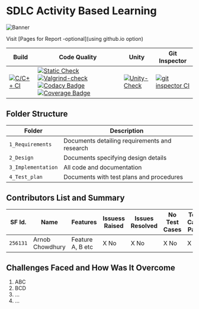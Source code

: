 # SDLC Activity Based Learning
![Banner](https://github.com/arc-arnob/LnT_Mini_Project/blob/main/1_Requirements/banner.png)

Visit [Pages for Report -optional](using github.io option)

Build | Code Quality | Unity | Git Inspector
|---------|------------|-----------|----------------
[![C/C++ CI](https://github.com/arc-arnob/LnT_Mini_Project/actions/workflows/c-cpp.yml/badge.svg)](https://github.com/arc-arnob/LnT_Mini_Project/actions/workflows/c-cpp.yml)|[![Static Check](https://github.com/arc-arnob/LnT_Mini_Project/actions/workflows/arc-cppcheck.yml/badge.svg)](https://github.com/arc-arnob/LnT_Mini_Project/actions/workflows/arc-cppcheck.yml) [![Valgrind-check](https://github.com/arc-arnob/LnT_Mini_Project/actions/workflows/arc-dynamic-code-quality.yml/badge.svg)](https://github.com/arc-arnob/LnT_Mini_Project/actions/workflows/arc-dynamic-code-quality.yml) [![Codacy Badge](https://app.codacy.com/project/badge/Grade/21c5cae1b5844158b9eb3d4c80125c89)](https://www.codacy.com/gh/arc-arnob/LnT_Mini_Project/dashboard?utm_source=github.com&amp;utm_medium=referral&amp;utm_content=arc-arnob/LnT_Mini_Project&amp;utm_campaign=Badge_Grade) [![Coverage Badge](https://img.shields.io/badge/coverage-98.71%25-blue)]()  | [![Unity-Check](https://github.com/arc-arnob/LnT_Mini_Project/actions/workflows/arc-unity.yml/badge.svg)](https://github.com/arc-arnob/LnT_Mini_Project/actions/workflows/arc-unity.yml) | [![git inspector CI](https://github.com/arc-arnob/LnT_Mini_Project/actions/workflows/arc-gitinspector.yml/badge.svg)](https://github.com/arc-arnob/LnT_Mini_Project/actions/workflows/arc-gitinspector.yml)


## Folder Structure
Folder             | Description
-------------------| -----------------------------------------
`1_Requirements`   | Documents detailing requirements and research
`2_Design`         | Documents specifying design details
`3_Implementation` | All code and documentation
`4_Test_plan`      | Documents with test plans and procedures

## Contributors List and Summary

SF Id. |  Name   |    Features    | Issuess Raised |Issues Resolved|No Test Cases|Test Case Pass
-------|---------|----------------|----------------|---------------|-------------|--------------
`256131` | Arnob Chowdhury  | Feature A, B etc    | X No     | X No   |X No   |X No     
   

## Challenges Faced and How Was It Overcome

1. ABC
2. BCD
3. ...
4. ...


